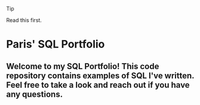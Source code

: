> [!TIP]
> Read this first.


# Paris' SQL Portfolio

## Welcome to my SQL Portfolio! This code repository contains examples of SQL I've written. Feel free to take a look and reach out if you have any questions.
